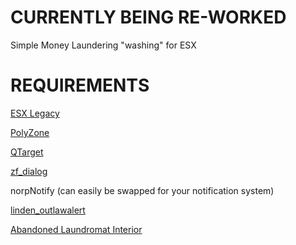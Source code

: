 # CURRENTLY BEING RE-WORKED
Simple Money Laundering "washing" for ESX

# REQUIREMENTS
[ESX Legacy](https://github.com/overextended/es_extended)

[PolyZone](https://github.com/mkafrin/PolyZone)

[QTarget](https://github.com/overextended/qtarget)

[zf_dialog](https://github.com/zf-development/zf_dialog)

norpNotify (can easily be swapped for your notification system)

[linden_outlawalert](https://github.com/thelindat/linden_outlawalert)

[Abandoned Laundromat Interior](https://www.gta5-mods.com/maps/abandoned-laundromat-interior-singleplayer-fivem-gtadps)
